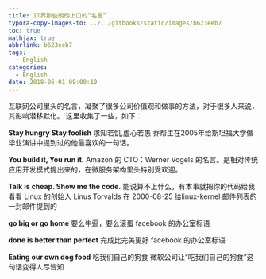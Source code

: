 ```yaml
---
title: IT界那些朗朗上口的“名言”
typora-copy-images-to: ../../gitbooks/static/images/b623eeb7
toc: true
mathjax: true
abbrlink: b623eeb7
tags:
  - English
categories:
  - English
date: 2018-06-01 09:00:10
---
```


互联网公司里头的名言，凝聚了很多公司价值观和做事的方法，对于很多人来说，其影响潜移默化。
这里收集了一些，如下：

**Stay hungry Stay foolish**
求知若饥,虚心若愚
乔帮主在2005年给斯坦福大学做毕业演讲中提到过的他最喜欢的一句话。

**You build it, You run it.**
Amazon 的 CTO：Werner Vogels 的名言。是相对传统应用开发模式提出来的，在微服务架构里头特别受欢迎。

**Talk is cheap. Show me the code.**
能说算不上什么，有本事就把你的代码给我看看
Linux 的创始人 Linus Torvalds 在 2000-08-25 给linux-kernel 邮件列表的一封邮件提到的

**go big or go home**
要么牛逼，要么滚蛋
facebook 的办公室标语


**done is better than perfect**
完成比完美更好
facebook 的办公室标语

**Eating our own dog food**
吃我们自己的狗食
微软公司让“吃我们自己的狗食”这句话变得人尽皆知